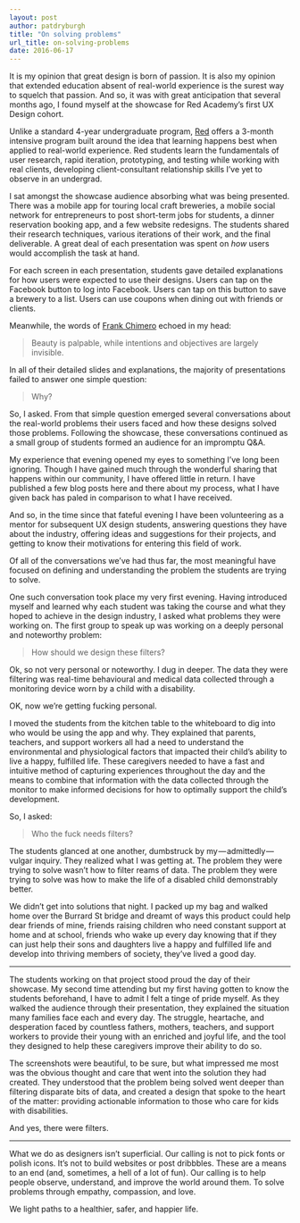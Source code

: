 ```yaml
---
layout: post
author: patdryburgh
title: "On solving problems"
url_title: on-solving-problems
date: 2016-06-17
---
```


It is my opinion that great design is born of passion. It is also my opinion that extended education absent of real-world experience is the surest way to squelch that passion. And so, it was with great anticipation that several months ago, I found myself at the showcase for Red Academy’s first UX Design cohort.

Unlike a standard 4-year undergraduate program, [Red](https://www.redacademy.com) offers a 3-month intensive program built around the idea that learning happens best when applied to real-world experience. Red students learn the fundamentals of user research, rapid iteration, prototyping, and testing while working with real clients, developing client-consultant relationship skills I’ve yet to observe in an undergrad.

I sat amongst the showcase audience absorbing what was being presented. There was a mobile app for touring local craft breweries, a mobile social network for entrepreneurs to post short-term jobs for students, a dinner reservation booking app, and a few website redesigns. The students shared their research techniques, various iterations of their work, and the final deliverable. A great deal of each presentation was spent on _how_ users would accomplish the task at hand.

For each screen in each presentation, students gave detailed explanations for how users were expected to use their designs. Users can tap on the Facebook button to log into Facebook. Users can tap on this button to save a brewery to a list. Users can use coupons when dining out with friends or clients.

Meanwhile, the words of [Frank Chimero](http://shapeofdesignbook.com/) echoed in my head:

>Beauty is palpable, while intentions and objectives are largely invisible.

In all of their detailed slides and explanations, the majority of presentations failed to answer one simple question:

>Why?

So, I asked. From that simple question emerged several conversations about the real-world problems their users faced and how these designs solved those problems. Following the showcase, these conversations continued as a small group of students formed an audience for an impromptu Q&A.

My experience that evening opened my eyes to something I’ve long been ignoring. Though I have gained much through the wonderful sharing that happens within our community, I have offered little in return. I have published a few blog posts here and there about my process, what I have given back has paled in comparison to what I have received.

And so, in the time since that fateful evening I have been volunteering as a mentor for subsequent UX design students, answering questions they have about the industry, offering ideas and suggestions for their projects, and getting to know their motivations for entering this field of work.

Of all of the conversations we’ve had thus far, the most meaningful have focused on defining and understanding the problem the students are trying to solve.

One such conversation took place my very first evening. Having introduced myself and learned why each student was taking the course and what they hoped to achieve in the design industry, I asked what problems they were working on. The first group to speak up was working on a deeply personal and noteworthy problem:

>How should we design these filters?

Ok, so not very personal or noteworthy. I dug in deeper. The data they were filtering was real-time behavioural and medical data collected through a monitoring device worn by a child with a disability.

OK, now we’re getting fucking personal.

I moved the students from the kitchen table to the whiteboard to dig into who would be using the app and why. They explained that parents, teachers, and support workers all had a need to understand the environmental and physiological factors that impacted their child’s ability to live a happy, fulfilled life. These caregivers needed to have a fast and intuitive method of capturing experiences throughout the day and the means to combine that information with the data collected through the monitor to make informed decisions for how to optimally support the child’s development.

So, I asked:

>Who the fuck needs filters?

The students glanced at one another, dumbstruck by my &mdash; admittedly &mdash; vulgar inquiry. They realized what I was getting at. The problem they were trying to solve wasn’t how to filter reams of data. The problem they were trying to solve was how to make the life of a disabled child demonstrably better.

We didn’t get into solutions that night. I packed up my bag and walked home over the Burrard St bridge and dreamt of ways this product could help dear friends of mine, friends raising children who need constant support at home and at school, friends who wake up every day knowing that if they can just help their sons and daughters live a happy and fulfilled life and develop into thriving members of society, they’ve lived a good day.

---

The students working on that project stood proud the day of their showcase. My second time attending but my first having gotten to know the students beforehand, I have to admit I felt a tinge of pride myself. As they walked the audience through their presentation, they explained the situation many families face each and every day. The struggle, heartache, and desperation faced by countless fathers, mothers, teachers, and support workers to provide their young with an enriched and joyful life, and the tool they designed to help these caregivers improve their ability to do so. 

The screenshots were beautiful, to be sure, but what impressed me most was the obvious thought and care that went into the solution they had created. They understood that the problem being solved went deeper than filtering disparate bits of data, and created a design that spoke to the heart of the matter: providing actionable information to those who care for kids with disabilities.

And yes, there were filters.

---

What we do as designers isn’t superficial. Our calling is not to pick fonts or polish icons. It’s not to build websites or post dribbbles. These are a means to an end (and, sometimes, a hell of a lot of fun). Our calling is to help people observe, understand, and improve the world around them. To solve problems through empathy, compassion, and love.

We light paths to a healthier, safer, and happier life.